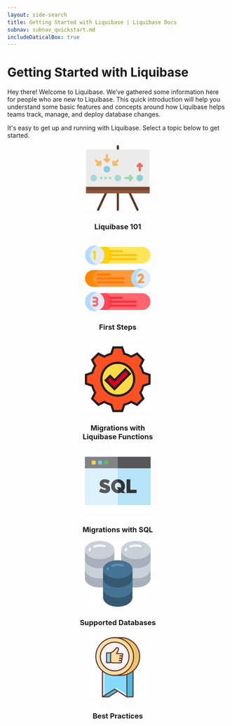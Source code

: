 ```yaml
---
layout: side-search
title: Getting Started with Liquibase | Liquibase Docs
subnav: subnav_quickstart.md
includeDaticalBox: true
---
```


# Getting Started with Liquibase
Hey there! Welcome to Liquibase. We’ve gathered some information here for people who are new to Liquibase. This quick introduction will help you understand some basic features and concepts around how Liquibase helps teams track, manage, and deploy database changes. 

It's easy to get up and running with Liquibase. Select a topic below to get started.

<div class="tile-container">
    <div class="tile-item" align="center">
        <a href="/get_started/how-lb-works.html"><img src="/images/quickstart/liquibase-101.png" width="150px" alt="Learn how Liquibase works"></a>
        <h3>Liquibase 101</h3>
        <br>
    </div>
    <div class="tile-item" align="center">
        <a href="/get_started/lb-first-steps.html"><img src="/images/quickstart/first-steps-liquibase.png" width="150px" alt="Liquibase First Steps"></a>
        <h3>First Steps</h3>
        <br>
    </div>
    <div class="tile-item" align="center">
        <a href="/get_started/quickstart_lb.html"><img src="/images/quickstart/liquibase-functions.png" width="150px" alt="Liquibase Functions"></a>
        <h3>Migrations with <br> Liquibase Functions</h3>
    </div>
    <div class="tile-item" align="center">
        <a href="/get_started/quickstart_sql.html"><img src="/images/quickstart/migrations-with-sql.png" width="150px" alt="SQL Migrations"></a>
        <h3>Migrations with SQL</h3>
    </div>
    <div class="tile-item" align="center">
        <a href="/databases.html"><img src="/images/quickstart/databases-supported-liquibase.png" width="150px" alt="Databases"></a>
        <h3>Supported Databases</h3>
    </div>
    <div class="tile-item" align="center">
        <a href="/bestpractices.html"><img src="/images/quickstart/liquibase-best-practices.png" width="150px" alt="Liquibase Best Practices"></a>
        <h3>Best Practices</h3>
    </div>
</div>


